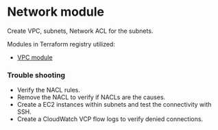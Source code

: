 # Network module

Create VPC, subnets, Network ACL for the subnets.

Modules in Terraform registry utilized:
* [VPC module](https://registry.terraform.io/modules/terraform-aws-modules/vpc/aws/)

### Trouble shooting

- Verify the NACL rules. 
- Remove the NACL to verify if NACLs are the causes.
- Create a EC2 instances within subnets and test the connectivity with SSH.
- Create a CloudWatch VCP flow logs to verify denied connections.

